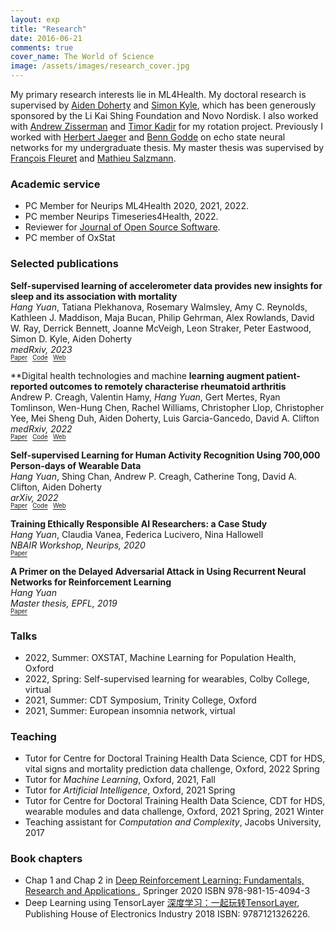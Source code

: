 ```yaml
---
layout: exp
title: "Research"
date: 2016-06-21
comments: true
cover_name: The World of Science
image: /assets/images/research_cover.jpg
---
```


My primary research interests lie in ML4Health. My doctoral research is supervised by [Aiden Doherty](https://www.ndph.ox.ac.uk/team/aiden-doherty) and [Simon Kyle](https://www.ndcn.ox.ac.uk/team/simon-kyle), which has been generously sponsored by the Li Kai Shing Foundation and Novo Nordisk. I also worked with [Andrew Zisserman](https://www.robots.ox.ac.uk/~az/) and [Timor Kadir](https://www.robots.ox.ac.uk/~timork/) for my rotation project.
Previously I worked with [Herbert Jaeger](http://minds.jacobs-university.de/herbert/) and [Benn Godde](https://www.researchgate.net/profile/Ben_Godde) on echo state neural networks for my undergraduate thesis. My master thesis was supervised by [François Fleuret](https://www.idiap.ch/~fleuret/) and [Mathieu Salzmann](https://people.epfl.ch/mathieu.salzmann).

### Academic service
* PC Member for Neurips ML4Health 2020, 2021, 2022.
* PC member Neurips Timeseries4Health, 2022.
* Reviewer for [Journal of Open Source Software](https://joss.theoj.org).
* PC member of OxStat


### Selected publications
**Self-supervised learning of accelerometer data provides new insights for sleep and its association with mortality**
<br/>
*Hang Yuan*, Tatiana Plekhanova, Rosemary Walmsley, Amy C. Reynolds, Kathleen J. Maddison, Maja Bucan, Philip Gehrman, Alex Rowlands, David W. Ray, Derrick Bennett, Joanne McVeigh, Leon Straker, Peter Eastwood, Simon D. Kyle, Aiden Doherty
 <br/> *medRxiv, 2023* <br/> 
 <sub><sup> [Paper](https://www.medrxiv.org/content/10.1101/2023.07.07.23292251v1.article-info)  &nbsp;  [Code](https://github.com/OxWearables/asleep)  &nbsp; [Web](https://oxwearables.github.io/asleep/) </sup></sub>


**Digital health technologies and machine **learning augment patient-reported outcomes to remotely characterise rheumatoid arthritis**
<br/>
Andrew P. Creagh, Valentin Hamy, *Hang Yuan*, Gert Mertes, Ryan Tomlinson, Wen-Hung Chen, Rachel Williams, Christopher Llop, Christopher Yee, Mei Sheng Duh, Aiden Doherty, Luis Garcia-Gancedo, David A. Clifton
 <br/> *medRxiv, 2022* <br/> 
 <sub><sup> [Paper](https://www.medrxiv.org/content/10.1101/2022.11.18.22282305v1)  &nbsp;  [Code](https://github.com/OxWearables/ssl-wearables)  &nbsp; [Web](https://www.andrewcreagh.com/blog/2022/WeaRAble-PRO/) </sup></sub>


**Self-supervised Learning for Human Activity Recognition Using 700,000 Person-days of Wearable Data**
<br/> *Hang Yuan*, Shing Chan, Andrew P. Creagh, Catherine Tong, David A. Clifton, Aiden Doherty
 <br/> *arXiv, 2022* <br/> 
 <sub><sup> [Paper](https://arxiv.org/abs/2206.02909)  &nbsp;  [Code](https://github.com/OxWearables/ssl-wearables)  &nbsp; [Web](https://oxwearables.github.io/ssl-wearables/) </sup></sub>


**Training Ethically Responsible AI Researchers: a Case Study**
<br/> *Hang Yuan*, Claudia Vanea, Federica Lucivero, Nina Hallowell
 <br/>  *NBAIR Workshop, Neurips, 2020*<br/> 
 <sub><sup>   [Paper](https://arxiv.org/abs/2011.11393)   </sup></sub>


**A Primer on the Delayed Adversarial Attack in Using Recurrent Neural Networks for Reinforcement Learning**
<br/> *Hang Yuan*
 <br/> *Master thesis, EPFL, 2019* <br/> 
 <sub><sup>   [Paper](/assets/files/hang_thesis.pdf)  </sup></sub>



### Talks
* 2022, Summer: OXSTAT, Machine Learning for Population Health, Oxford
* 2022, Spring: Self-supervised learning for wearables, Colby College, virtual 
* 2021, Summer: CDT Symposium, Trinity College, Oxford
* 2021, Summer: European insomnia network, virtual


### Teaching
* Tutor for Centre for Doctoral Training Health Data Science, CDT for HDS, vital signs and mortality prediction data challenge, Oxford, 2022 Spring
* Tutor for *Machine Learning*, Oxford, 2021, Fall
* Tutor for *Artificial Intelligence*, Oxford, 2021 Spring
* Tutor for Centre for Doctoral Training Health Data Science, CDT for HDS, wearable modules and data challenge, Oxford, 2021 Spring, 2021 Winter
* Teaching assistant for *Computation and Complexity*, Jacobs University, 2017

### Book chapters
* Chap 1 and Chap 2 in [Deep Reinforcement Learning: Fundamentals, Research and Applications
](https://deepreinforcementlearningbook.org/), Springer 2020 ISBN 978-981-15-4094-3 
* Deep Learning using TensorLayer [深度学习：一起玩转TensorLayer](https://www.amazon.com/%E6%B7%B1%E5%BA%A6%E5%AD%A6%E4%B9%A0-%E4%B8%80%E8%B5%B7%E7%8E%A9%E8%BD%ACTensorLayer-%E8%91%A3%E8%B1%AA-%E7%AD%89/dp/B078YDZTCY/ref=sr_1_2?keywords=tensorlayer&qid=1570048255&s=gateway&sr=8-2), Publishing House of Electronics Industry 2018 ISBN: 9787121326226.

<!-- * [16-720 Semester project: facial verifier](/assets/files/cv_poster.pdf)
* [The Evolution of Web Search Engines: Past, Present and Future](/assets/files/bigData.pdf) -->
